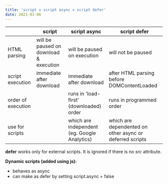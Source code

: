 ```yaml
---
title: 'script v script async v script defer'
date: 2021-01-06
---
```


| | script | script async | script defer |
|---|---|---|---|
| HTML parsing | will be paused on download & execution | will be paused on execution | will not be paused |
| script execution | immediate after download | immediate after download | after HTML parsing before DOMContentLoaded |
| order of execution | | runs in 'load-first' (downloaded) order | runs in programmed order |
| use for scripts | | which are independent (eg. Google Analytics) | which are dependented on other async or deferred scripts |

**defer** works only for external scripts. It is ignored if there is no _src_ attribute.

**Dynamic scripts (added using js):**
- behaves as async
- can make as defer by setting script.async = false
